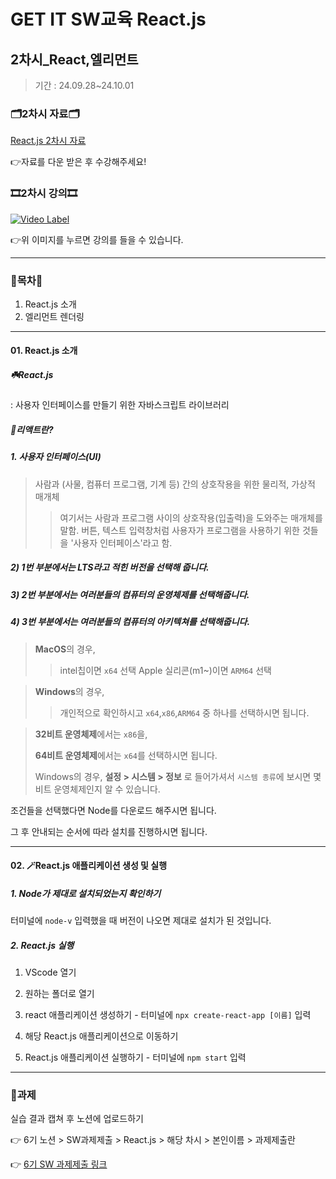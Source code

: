 # GET IT SW교육 React.js
## 2차시_React,엘리먼트
> 기간 : 24.09.28~24.10.01

### 🗂️2차시 자료🗂️
[React.js 2차시 자료](https://github.com/getit-knu/Get-React.js/blob/main/2%EC%B0%A8%EC%8B%9C/GETIT%20SW%20%EA%B5%90%EC%9C%A1%20react%20_%202%EC%B0%A8%EC%8B%9C.pdf)

👉자료를 다운 받은 후 수강해주세요!

### 🎞️2차시 강의🎞️
[![Video Label](http://img.youtube.com/vi/gluYd0cOl9E/0.jpg)](https://youtu.be/gluYd0cOl9E)

👉위 이미지를 누르면 강의를 들을 수 있습니다.

---

### 🚀목차🚀
1. React.js 소개
2. 엘리먼트 렌더링

---

#### 01. React.js 소개
##### ☘️React.js
: 사용자 인터페이스를 만들기 위한 자바스크립트 라이브러리

##### 🚩리액트란?
##### 1. 사용자 인터페이스(UI)
> 사람과 (사물, 컴퓨터 프로그램, 기계 등) 간의 상호작용을 위한 물리적, 가상적 매개체
>> 여기서는 사람과 프로그램 사이의 상호작용(입출력)을 도와주는 매개체를 말함.
> 버튼, 텍스트 입력창처럼 사용자가 프로그램을 사용하기 위한 것들을 '사용자 인터페이스'라고 함.
  
##### 2) 1번 부분에서는 LTS라고 적힌 버전을 선택해 줍니다.
##### 3) 2번 부분에서는 여러분들의 컴퓨터의 운영체제를 선택해줍니다.
##### 4) 3번 부분에서는 여러분들의 컴퓨터의 아키텍쳐를 선택해줍니다.

> **MacOS**의 경우,
>> intel칩이면 `x64` 선택
>> Apple 실리콘(m1~)이면 `ARM64` 선택

> **Windows**의 경우,
>> 개인적으로 확인하시고 `x64`,`x86`,`ARM64` 중 하나를 선택하시면 됩니다.

> **32비트 운영체제**에서는 `x86`을,
> 
> **64비트 운영체제**에서는 `x64`를 선택하시면 됩니다.
> 
> Windows의 경우, **설정 > 시스템 > 정보** 로 들어가셔서 `시스템 종류`에 보시면 몇 비트 운영체제인지 알 수 있습니다.

조건들을 선택했다면 Node를 다운로드 해주시면 됩니다.

그 후 안내되는 순서에 따라 설치를 진행하시면 됩니다.

---

#### 02. 🪄React.js 애플리케이션 생성 및 실행
##### 1. Node가 제대로 설치되었는지 확인하기
터미널에 `node-v` 입력했을 때 버전이 나오면 제대로 설치가 된 것입니다.

##### 2. React.js 실행
1. VScode 열기
2. 원하는 폴더로 열기
3. react 애플리케이션 생성하기 - 터미널에 `npx create-react-app [이름]` 입력

4. 해당 React.js 애플리케이션으로 이동하기
5. React.js 애플리케이션 실행하기 - 터미널에 `npm start` 입력

---

### 📢과제
실습 결과 캡쳐 후 노션에 업로드하기

👉 6기 노션 > SW과제제출 > React.js > 해당 차시 > 본인이름 > 과제제출란

👉 [6기 SW 과제제출 링크](https://www.notion.so/SW-8502eeef321b43e2ad13ece0f626be33)
